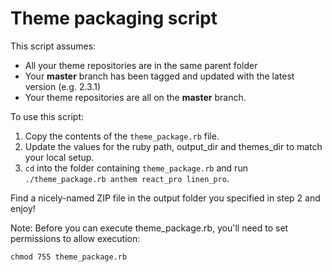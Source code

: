 Theme packaging script
=========

This script assumes:

* All your theme repositories are in the same parent folder
* Your **master** branch has been tagged and updated with the latest version (e.g. 2.3.1)
* Your theme repositories are all on the **master** branch.

To use this script:

1. Copy the contents of the `theme_package.rb` file.
2. Update the values for the ruby path, output_dir and themes_dir to match your local setup.
3. `cd` into the folder containing `theme_package.rb` and run `./theme_package.rb anthem react_pro linen_pro`.

Find a nicely-named ZIP file in the output folder you specified in step 2 and enjoy!

Note: Before you can execute theme_package.rb, you'll need to set permissions to allow execution:

    chmod 755 theme_package.rb
